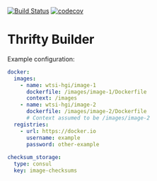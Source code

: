 [![Build Status](https://travis-ci.org/wtsi-hgi/thrifty-builder.svg?branch=master)](https://travis-ci.org/wtsi-hgi/thrifty-builder)
[![codecov](https://codecov.io/gh/wtsi-hgi/thrifty-builder/branch/master/graph/badge.svg)](https://codecov.io/gh/wtsi-hgi/thrifty-builder)

# Thrifty Builder
Example configuration:
```yaml
docker:
  images:
    - name: wtsi-hgi/image-1
      dockerfile: /images/image-1/Dockerfile
      context: /images
    - name: wtsi-hgi/image-2
      dockerfile: /images/image-2/Dockerfile
      # Context assumed to be /images/image-2 
  registries:
    - url: https://docker.io
      username: example
      password: other-example
    
checksum_storage:
  type: consul
  key: image-checksums
```
